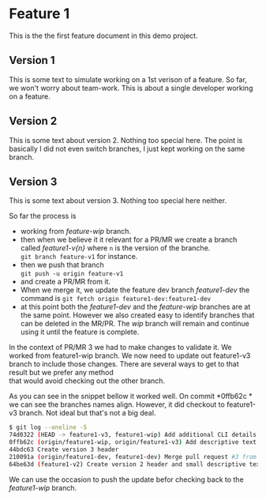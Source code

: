 Feature 1
=========


This is the the first feature document in this demo project.

## Version 1

This is some text to simulate working on a 1st verison of a feature.
So far, we won't worry about team-work. 
This is about a single developer working on a feature.

## Version 2

This is some text about version 2. Nothing too special here.
The point is basically I did not even switch branches, 
I just kept working on the same branch.

## Version 3

This is some text about version 3. Nothing too special here neither.

So far the process is 
- working from *feature-wip* branch.
- then when we believe it it relevant for a PR/MR 
  we create a branch called *feature1-v{n}*
  where `n` is the version of the branche.  
  `git branch feature-v1` for instance.
- then we push that branch  
  `git push -u origin feature-v1`
- and create a PR/MR from it.
- When we merge it, we update the feature dev branch *feature1-dev*
  the command is `git fetch origin feature1-dev:feature1-dev`
- at this point both the *feature1-dev* and the *feature-wip* branches
  are at the same point. However we also created easy to identify branches
  that can be deleted in the MR/PR. The *wip* branch will remain 
  and continue using it until the feature is complete.

In the context of PR/MR 3 we had to make changes to validate it.
We worked from feature1-wip branch.
We now need to update out feature1-v3 branch to include those changes.
There are several ways to get to that result but we prefer any method  
that would avoid checking out the other branch.

As you can see in the snippet bellow it worked well. On commit *0ffb62c *
we can see the branches names align. However, it did checkout
to feature1-v3 branch. Not ideal but that's not a big deal.

```bash
$ git log --oneline -5
74d0322 (HEAD -> feature1-v3, feature1-wip) Add additional CLI details to v3 description
0ffb62c (origin/feature1-wip, origin/feature1-v3) Add descriptive text about version 3
44bdc63 Create version 3 header
210091a (origin/feature1-dev, feature1-dev) Merge pull request #3 from UchiTesting/feature1-v2
64be63d (feature1-v2) Create version 2 header and small descriptive text.
```

We can use the occasion to push the update befor checking back to the *feature1-wip* branch.